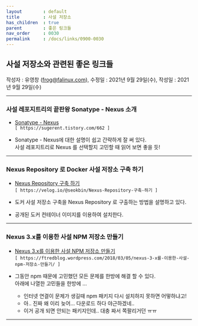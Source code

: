 ```yaml
---
layout        : default
title         : 사설 저장소
has_children  : true
parent        : 좋은 링크들
nav_order     : 0030
permalink     : /docs/links/0900-0030
---
```


## 사설 저장소와 관련된 좋은 링크들
작성자 : 유영창 (frog@falinux.com), 수정일 : 2021년 9월 29일(수), 작성일 : 2021년 9월 29일(수)

---
### 사설 레포지트리의 끝판왕 Sonatype - Nexus 소개
- [Sonatype - Nexus](https://sugerent.tistory.com/662)  
    `[ https://sugerent.tistory.com/662 ]`

- Sonatype - Nexus에 대한 설명이 쉽고 간략하게 잘 써 있다.  
  사설 레포지트리로 Nexus 를 선택할지 고민할 때 읽어 보면 좋을 듯!

---

### Nexus Repository 로 Docker 사설 저장소 구축 하기
- [Nexus Repository 구축 하기](https://velog.io/@seokbin/Nexus-Repository-%EA%B5%AC%EC%B6%95-%ED%95%98%EA%B8%B0)  
    `[ https://velog.io/@seokbin/Nexus-Repository-구축-하기 ]`

- 도커 사설 저장소 구축을 Nexus Repository 로 구출하는 방법을 설명하고 있다. 
- 공개된 도커 컨테이너 이미지를 이용하여 설치한다.

---
### Nexus 3.x를 이용한 사설 NPM 저장소 만들기
- [Nexus 3.x를 이용한 사설 NPM 저장소 만들기](https://ftredblog.wordpress.com/2018/03/05/nexus-3-x%EB%A5%BC-%EC%9D%B4%EC%9A%A9%ED%95%9C-%EC%82%AC%EC%84%A4-npm-%EC%A0%80%EC%9E%A5%EC%86%8C-%EB%A7%8C%EB%93%A4%EA%B8%B0/)  
    `[ https://ftredblog.wordpress.com/2018/03/05/nexus-3-x를-이용한-사설-npm-저장소-만들기/ ]`

- 그동안 npm 때문에 고민했던 모든 문제를 한방에 해결 할 수 있다.  
  아래에 나열한 고민들을 한방에 ... 

  * 인터넷 연결이 문제가 생길때 npm 패키지 다시 설치하지 못하면 어떻하냐고!
  * 아.. 진짜 왜 이리 늦어... 다운로드 하다 야근하겠네..
  * 이거 공개 되면 안되는 패키지인데.. 대충 짜서 쪽팔리거던 ㅠㅠ

---
